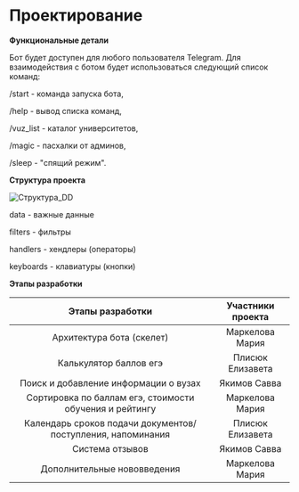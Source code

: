 # Проектирование

**Функциональные детали**

Бот будет доступен для любого пользователя Telegram. Для взаимодействия с ботом будет использоваться следующий список команд:

/start - команда запуска бота, 

/help - вывод списка команд,

/vuz_list - каталог университетов,

/magic - пасхалки от админов,

/sleep - "спящий режим".

**Структура проекта**

![Структура_DD](https://gitlab.com/m_mrkl/findvuz_bot/raw/master/structure01.jpeg)

data - важные данные

filters - фильтры

handlers - хендлеры (операторы)

keyboards - клавиатуры (кнопки)

**Этапы разработки**

|    Этапы разработки    |   Участники проекта    |
| :--------------------: | :--------------------: |
| Архитектура бота (скелет) | Маркелова Мария |
| Калькулятор баллов егэ | Плисюк Елизавета |
| Поиск и добавление информации о вузах | Якимов Савва |
| Сортировка по баллам егэ, стоимости обучения и рейтингу | Маркелова Мария |
| Календарь сроков подачи документов/поступления, напоминания | Плисюк Елизавета |
| Система отзывов | Якимов Савва |
| Дополнительные нововведения | Маркелова Мария |

